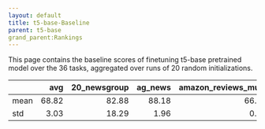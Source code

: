 ```yaml
---
layout: default
title: t5-base-Baseline
parent: t5-base
grand_parent:Rankings
---
```

This page contains the baseline scores of finetuning t5-base pretrained model over the 36 tasks,
aggregated over runs of 20 random initializations.
<br>

|      |   avg |   20_newsgroup |   ag_news |   amazon_reviews_multi |   anli |   boolq |    cb |   cola |   copa |   dbpedia |   esnli |   financial_phrasebank |   imdb |   isear |   mnli |   mrpc |   multirc |   poem_sentiment |   qnli |   qqp |   rotten_tomatoes |   rte |   sst2 |   sst_5bins |   stsb |   trec_coarse |   trec_fine |   tweet_ev_emoji |   tweet_ev_emotion |   tweet_ev_hate |   tweet_ev_irony |   tweet_ev_offensive |   tweet_ev_sentiment |   wic |   wnli |   wsc |   yahoo_answers |
|:-----|------:|---------------:|----------:|-----------------------:|-------:|--------:|------:|-------:|-------:|----------:|--------:|-----------------------:|-------:|--------:|-------:|-------:|----------:|-----------------:|-------:|------:|------------------:|------:|-------:|------------:|-------:|--------------:|------------:|-----------------:|-------------------:|----------------:|-----------------:|---------------------:|---------------------:|------:|-------:|------:|----------------:|
| mean | 68.82 |          82.88 |     88.18 |                  66.91 |  38.06 |   65.57 | 55.45 |  70.18 |  40.50 |     70.77 |   85.58 |                  66.74 |  92.99 |   71.06 |  75.51 |  72.83 |     56.14 |            68.08 |  89.37 | 83.60 |             86.05 | 60.58 |  93.72 |       51.84 |  68.79 |         93.25 |       82.07 |            33.46 |              75.61 |           51.52 |            67.62 |                82.61 |                69.88 | 55.84 |  46.90 | 48.32 |           69.26 |
| std  |  3.03 |          18.29 |      1.96 |                   0.31 |   8.24 |   12.47 | 30.90 |   3.20 |  18.54 |     15.35 |   15.33 |                  28.95 |   0.90 |    6.36 |  19.60 |  18.57 |      2.18 |            23.38 |  10.08 |  8.94 |              9.78 |  8.16 |   1.48 |        9.51 |  30.15 |         19.01 |       23.22 |            13.37 |              15.15 |            2.78 |            11.19 |                 3.37 |                 4.69 | 13.97 |  13.86 | 17.86 |           15.83 |

